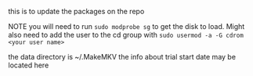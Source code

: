 this is to update the packages on the repo

NOTE
you will need to run `sudo modprobe sg` to get the disk to load. 
Might also need to add the user to the cd group with `sudo usermod -a -G cdrom <your user name>`


the data directory is ~/.MakeMKV
the info about trial start date may be located here
